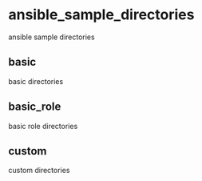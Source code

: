 # ansible_sample_directories
ansible sample directories

## basic
basic directories
## basic_role
basic role directories
## custom
custom directories